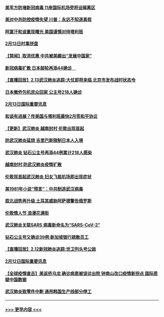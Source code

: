 #### [美军方防堵新冠病毒 11座国际机场旁将设隔离区](../pages/prog202/a102776870.md?t=02141302) 
#### [美对中共防控疫情失望 川普：永远不知道真假](../pages/prog202/a102776836.md?t=02141302) 
#### [阿富汗和谈重现曙光 美国谨慎对待塔利班](../pages/prog202/a102776748.md?t=02141302) 
#### [2月13日时事拼盘](../pages/prog202/a102776689.md?t=02141302) 
#### [【禁闻】取消优惠 中共被美踢出“发展中国家”](../pages/prog202/a102776670.md?t=02141302) 
#### [新冠病毒扩散 日本邮轮再添44确诊　](../pages/prog202/a102776518.md?t=02141302) 
#### [【直播回放】2.13武汉肺炎追踪:大仗即将来临 北京市发布战时状态令](../pages/prog202/a102776399.md?t=02141302) 
#### [日本撤侨包机民众回家 公主号218人确诊](../pages/prog202/a102776346.md?t=02141302) 
#### [2月13日国际重要讯息](../pages/prog202/a102776339.md?t=02141302) 
#### [和谈有进展？传美国与塔利班最快2月签和平协议](../pages/prog202/a102776291.md?t=02141302) 
#### [【更新】武汉肺炎 越南封村 伦敦出现首起](../pages/prog202/a102770740.md?t=02141302) 
#### [防武汉肺炎延烧 吉里巴斯限制日本人入境](../pages/prog202/a102776276.md?t=02141302) 
#### [武汉肺炎 钻石公主号再添44例累计218人感染](../pages/prog202/a102776089.md?t=02141302) 
#### [越南封村 防武汉肺炎疫情扩散](../pages/prog202/a102776214.md?t=02141302) 
#### [伦敦现首起武汉肺炎 妇女飞抵机场即出现症状](../pages/prog202/a102776031.md?t=02141302) 
#### [美1981年小说“预言”：中共制造武汉病毒](../pages/prog202/a102775980.md?t=02141302) 
#### [叙北战势再升级 土耳其威胁阿萨德警告俄罗斯](../pages/prog202/a102775904.md?t=02141302) 
#### [伦敦情人节 浪漫花满街](../pages/prog202/a102775786.md?t=02141302) 
#### [武汉肺炎关联SARS 病毒新命名为“SARS-CoV-2”](../pages/prog202/a102775719.md?t=02141302) 
#### [钻石公主号又确诊39例 新加坡银行疏散员工](../pages/prog202/a102775691.md?t=02141302) 
#### [【直播回放】2.12新冠肺炎追踪:世卫列头号公敌](../pages/prog202/a102775541.md?t=02141302) 
#### [2月12日国际重要讯息](../pages/prog202/a102775437.md?t=02141302) 
#### [【全球疫情直击】美返侨乌龙 确诊病患被误诊出院 钟南山改口疫情新拐点 国际质疑中国数据](../pages/prog202/a102775378.md?t=02141302) 
#### [武汉肺炎致零件中断 通用韩国生产线部分停工](../pages/prog202/a102775365.md?t=02141302) 

----
#### [ >>> 更早内容 <<< ](../indexes/prog202-earlier.md)
